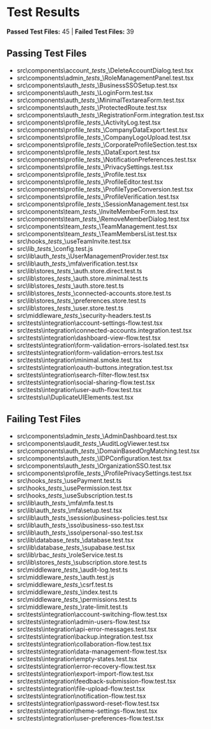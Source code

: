 # Test Results

**Passed Test Files:** 45  |  **Failed Test Files:** 39

## Passing Test Files

- src\components\account\__tests__\DeleteAccountDialog.test.tsx
- src\components\admin\__tests__\RoleManagementPanel.test.tsx
- src\components\auth\__tests__\BusinessSSOSetup.test.tsx
- src\components\auth\__tests__\LoginForm.test.tsx
- src\components\auth\__tests__\MinimalTextareaForm.test.tsx
- src\components\auth\__tests__\ProtectedRoute.test.tsx
- src\components\auth\__tests__\RegistrationForm.integration.test.tsx
- src\components\profile\__tests__\ActivityLog.test.tsx
- src\components\profile\__tests__\CompanyDataExport.test.tsx
- src\components\profile\__tests__\CompanyLogoUpload.test.tsx
- src\components\profile\__tests__\CorporateProfileSection.test.tsx
- src\components\profile\__tests__\DataExport.test.tsx
- src\components\profile\__tests__\NotificationPreferences.test.tsx
- src\components\profile\__tests__\PrivacySettings.test.tsx
- src\components\profile\__tests__\Profile.test.tsx
- src\components\profile\__tests__\ProfileEditor.test.tsx
- src\components\profile\__tests__\ProfileTypeConversion.test.tsx
- src\components\profile\__tests__\ProfileVerification.test.tsx
- src\components\profile\__tests__\SessionManagement.test.tsx
- src\components\team\__tests__\InviteMemberForm.test.tsx
- src\components\team\__tests__\RemoveMemberDialog.test.tsx
- src\components\team\__tests__\TeamManagement.test.tsx
- src\components\team\__tests__\TeamMembersList.test.tsx
- src\hooks\__tests__\useTeamInvite.test.tsx
- src\lib\__tests__\config.test.js
- src\lib\auth\__tests__\UserManagementProvider.test.tsx
- src\lib\auth\__tests__\mfa\verification.test.tsx
- src\lib\stores\__tests__\auth.store.direct.test.ts
- src\lib\stores\__tests__\auth.store.minimal.test.ts
- src\lib\stores\__tests__\auth.store.test.ts
- src\lib\stores\__tests__\connected-accounts.store.test.ts
- src\lib\stores\__tests__\preferences.store.test.ts
- src\lib\stores\__tests__\user.store.test.ts
- src\middleware\__tests__\security-headers.test.ts
- src\tests\integration\account-settings-flow.test.tsx
- src\tests\integration\connected-accounts.integration.test.tsx
- src\tests\integration\dashboard-view-flow.test.tsx
- src\tests\integration\form-validation-errors-isolated.test.tsx
- src\tests\integration\form-validation-errors.test.tsx
- src\tests\integration\minimal.smoke.test.tsx
- src\tests\integration\oauth-buttons.integration.test.tsx
- src\tests\integration\search-filter-flow.test.tsx
- src\tests\integration\social-sharing-flow.test.tsx
- src\tests\integration\user-auth-flow.test.tsx
- src\tests\ui\DuplicateUIElements.test.tsx

## Failing Test Files

- src\components\admin\__tests__\AdminDashboard.test.tsx
- src\components\audit\__tests__\AuditLogViewer.test.tsx
- src\components\auth\__tests__\DomainBasedOrgMatching.test.tsx
- src\components\auth\__tests__\IDPConfiguration.test.tsx
- src\components\auth\__tests__\OrganizationSSO.test.tsx
- src\components\profile\__tests__\ProfilePrivacySettings.test.tsx
- src\hooks\__tests__\usePayment.test.ts
- src\hooks\__tests__\usePermission.test.tsx
- src\hooks\__tests__\useSubscription.test.ts
- src\lib\auth\__tests__\mfa\mfa.test.ts
- src\lib\auth\__tests__\mfa\setup.test.tsx
- src\lib\auth\__tests__\session\business-policies.test.tsx
- src\lib\auth\__tests__\sso\business-sso.test.tsx
- src\lib\auth\__tests__\sso\personal-sso.test.tsx
- src\lib\database\__tests__\database.test.tsx
- src\lib\database\__tests__\supabase.test.tsx
- src\lib\rbac\__tests__\roleService.test.ts
- src\lib\stores\__tests__\subscription.store.test.ts
- src\middleware\__tests__\audit-log.test.ts
- src\middleware\__tests__\auth.test.js
- src\middleware\__tests__\csrf.test.ts
- src\middleware\__tests__\index.test.ts
- src\middleware\__tests__\permissions.test.ts
- src\middleware\__tests__\rate-limit.test.ts
- src\tests\integration\account-switching-flow.test.tsx
- src\tests\integration\admin-users-flow.test.tsx
- src\tests\integration\api-error-messages.test.tsx
- src\tests\integration\backup.integration.test.tsx
- src\tests\integration\collaboration-flow.test.tsx
- src\tests\integration\data-management-flow.test.tsx
- src\tests\integration\empty-states.test.tsx
- src\tests\integration\error-recovery-flow.test.tsx
- src\tests\integration\export-import-flow.test.tsx
- src\tests\integration\feedback-submission-flow.test.tsx
- src\tests\integration\file-upload-flow.test.tsx
- src\tests\integration\notification-flow.test.tsx
- src\tests\integration\password-reset-flow.test.tsx
- src\tests\integration\theme-settings-flow.test.tsx
- src\tests\integration\user-preferences-flow.test.tsx
